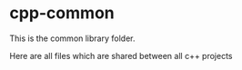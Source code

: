 # cpp-common

This is the common library folder.

Here are all files which are shared between all c++ projects

